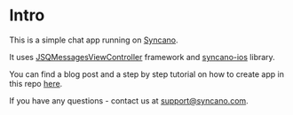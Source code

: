 # Intro

This is a simple chat app running on [Syncano](http://www.syncano.io).

It uses [JSQMessagesViewController](https://github.com/jessesquires/JSQMessagesViewController/) framework and [syncano-ios](https://github.com/Syncano/syncano-ios) library.

You can find a blog post and a step by step tutorial on how to create app in this repo [here](https://syncano.io/blog/create-ios-chat-app-part1/?utm_source=github).

If you have any questions - contact us at [support@syncano.com](mailto:support@syncano.com).

